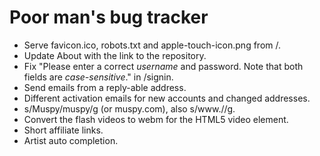 # Poor man's bug tracker

* Serve favicon.ico, robots.txt and apple-touch-icon.png from /.
* Update About with the link to the repository.
* Fix "Please enter a correct *username* and password. Note that both fields are
  *case-sensitive*." in /signin.
* Send emails from a reply-able address.
* Different activation emails for new accounts and changed addresses.
* s/Muspy/muspy/g (or muspy.com), also s/www.//g.
* Convert the flash videos to webm for the HTML5 video element.
* Short affiliate links.
* Artist auto completion.
